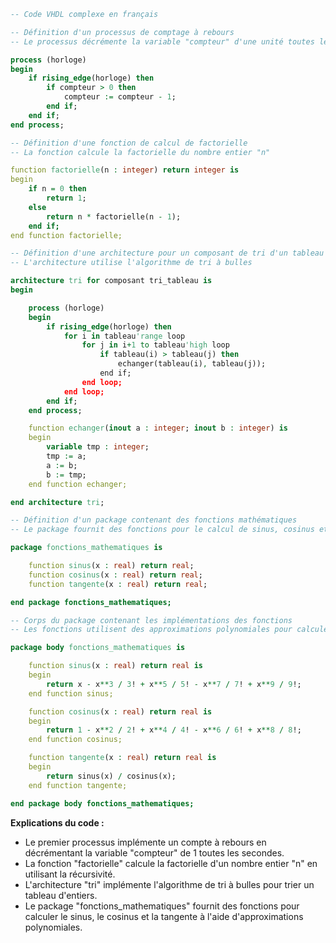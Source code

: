 ```vhdl
-- Code VHDL complexe en français

-- Définition d'un processus de comptage à rebours
-- Le processus décrémente la variable "compteur" d'une unité toutes les secondes

process (horloge)
begin
    if rising_edge(horloge) then
        if compteur > 0 then
            compteur := compteur - 1;
        end if;
    end if;
end process;

-- Définition d'une fonction de calcul de factorielle
-- La fonction calcule la factorielle du nombre entier "n"

function factorielle(n : integer) return integer is
begin
    if n = 0 then
        return 1;
    else
        return n * factorielle(n - 1);
    end if;
end function factorielle;

-- Définition d'une architecture pour un composant de tri d'un tableau d'entiers
-- L'architecture utilise l'algorithme de tri à bulles

architecture tri for composant tri_tableau is
begin

    process (horloge)
    begin
        if rising_edge(horloge) then
            for i in tableau'range loop
                for j in i+1 to tableau'high loop
                    if tableau(i) > tableau(j) then
                        echanger(tableau(i), tableau(j));
                    end if;
                end loop;
            end loop;
        end if;
    end process;

    function echanger(inout a : integer; inout b : integer) is
    begin
        variable tmp : integer;
        tmp := a;
        a := b;
        b := tmp;
    end function echanger;

end architecture tri;

-- Définition d'un package contenant des fonctions mathématiques
-- Le package fournit des fonctions pour le calcul de sinus, cosinus et tangente

package fonctions_mathematiques is

    function sinus(x : real) return real;
    function cosinus(x : real) return real;
    function tangente(x : real) return real;

end package fonctions_mathematiques;

-- Corps du package contenant les implémentations des fonctions
-- Les fonctions utilisent des approximations polynomiales pour calculer les valeurs trigonométriques

package body fonctions_mathematiques is

    function sinus(x : real) return real is
    begin
        return x - x**3 / 3! + x**5 / 5! - x**7 / 7! + x**9 / 9!;
    end function sinus;

    function cosinus(x : real) return real is
    begin
        return 1 - x**2 / 2! + x**4 / 4! - x**6 / 6! + x**8 / 8!;
    end function cosinus;

    function tangente(x : real) return real is
    begin
        return sinus(x) / cosinus(x);
    end function tangente;

end package body fonctions_mathematiques;
```

**Explications du code :**

* Le premier processus implémente un compte à rebours en décrémentant la variable "compteur" de 1 toutes les secondes.
* La fonction "factorielle" calcule la factorielle d'un nombre entier "n" en utilisant la récursivité.
* L'architecture "tri" implémente l'algorithme de tri à bulles pour trier un tableau d'entiers.
* Le package "fonctions_mathematiques" fournit des fonctions pour calculer le sinus, le cosinus et la tangente à l'aide d'approximations polynomiales.
